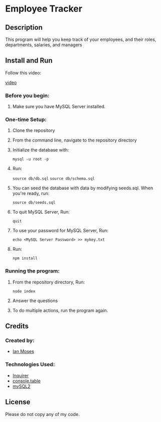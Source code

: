 # Employee Tracker

## Description

This program will help you keep track of your employees, and their roles, departments, salaries, and managers

## Install and Run

Follow this video:

[video]()

### Before you begin:

1. Make sure you have MySQL Server installed.

### One-time Setup:

1. Clone the repository
2. From the command line, navigate to the repository directory
3. Initialize the database with:

    ```mysql -u root -p```

4. Run:

    ```source db/db.sql```
    ```source db/schema.sql```

5. You can seed the database with data by modifying seeds.sql. When you're ready, run:

    ```source db/seeds.sql```

6. To quit MySQL Server, Run:

    ```quit```

7. To use your password for MySQL Server, Run:

    ```echo <MySQL Server Password> >> mykey.txt```

8. Run:

    ```npm install```


### Running the program:

1. From the repository directory, Run:

    ```node index```

2. Answer the questions
3. To do multiple actions, run the program again.

## Credits

### Created by:
* [Ian Moses](https://github.com/Moses-Ian)

### Technologies Used:
* [Inquirer](https://www.npmjs.com/package/inquirer)
* [console.table](https://www.npmjs.com/package/console.table)
* [mySQL2](https://www.npmjs.com/package/mysql2)

## License

Please do not copy any of my code.
